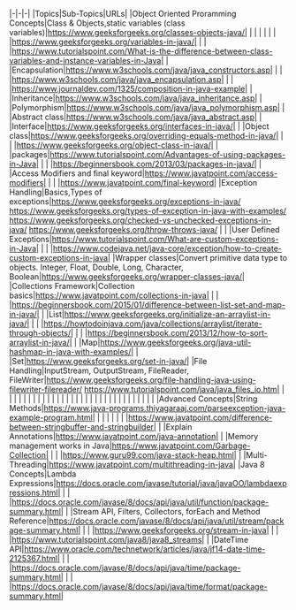 
|-|-|-|
|Topics|Sub-Topics|URLs|
|Object Oriented Proramming Concepts|Class & Objects,static variables (class variables)|https://www.geeksforgeeks.org/classes-objects-java/|
| | | |
| | |https://www.geeksforgeeks.org/variables-in-java/|
| | |https://www.tutorialspoint.com/What-is-the-difference-between-class-variables-and-instance-variables-in-Java|
| |Encapsulation|https://www.w3schools.com/java/java_constructors.asp|
| | |https://www.w3schools.com/java/java_encapsulation.asp|
| | |https://www.journaldev.com/1325/composition-in-java-example|
| |Inheritance|https://www.w3schools.com/java/java_inheritance.asp|
| |Polymorphism|https://www.w3schools.com/java/java_polymorphism.asp|
| |Abstract class|https://www.w3schools.com/java/java_abstract.asp|
| |Interface|https://www.geeksforgeeks.org/interfaces-in-java/|
| |Object class|https://www.geeksforgeeks.org/overriding-equals-method-in-java/|
| | |https://www.geeksforgeeks.org/object-class-in-java/|
| |packages|https://www.tutorialspoint.com/Advantages-of-using-packages-in-Java|
| | |https://beginnersbook.com/2013/03/packages-in-java/|
| |Access Modifiers and final keyword|https://www.javatpoint.com/access-modifiers|
| | |https://www.javatpoint.com/final-keyword|
|Exception Handling|Basics,Types of exceptions|https://www.geeksforgeeks.org/exceptions-in-java/ https://www.geeksforgeeks.org/types-of-exception-in-java-with-examples/ https://www.geeksforgeeks.org/checked-vs-unchecked-exceptions-in-java/ https://www.geeksforgeeks.org/throw-throws-java/ |
| |User Defined Exceptions|https://www.tutorialspoint.com/What-are-custom-exceptions-in-Java|
| | |https://www.codejava.net/java-core/exception/how-to-create-custom-exceptions-in-java|
|Wrapper classes|Convert primitive data type to objects. Integer, Float, Double, Long, Character, Boolean|https://www.geeksforgeeks.org/wrapper-classes-java/|
|Collections Framework|Collection basics|https://www.javatpoint.com/collections-in-java|
| | |https://beginnersbook.com/2015/01/difference-between-list-set-and-map-in-java/|
| |List|https://www.geeksforgeeks.org/initialize-an-arraylist-in-java/|
| | |https://howtodoinjava.com/java/collections/arraylist/iterate-through-objects/|
| | |https://beginnersbook.com/2013/12/how-to-sort-arraylist-in-java/|
| |Map|https://www.geeksforgeeks.org/java-util-hashmap-in-java-with-examples/|
| |Set|https://www.geeksforgeeks.org/set-in-java/|
|File Handling|InputStream, OutputStream, FileReader, FileWriter|https://www.geeksforgeeks.org/file-handling-java-using-filewriter-filereader/ https://www.tutorialspoint.com/java/java_files_io.htm|
| | | |
| | | |
| | | |
| | | |
| | | |
| | | |
| | | |
| | | |
|Advanced Concepts|String Methods|https://www.java-programs.thiyagaraaj.com/parseexception-java-example-program.html|
| | | |
| | |https://www.javatpoint.com/difference-between-stringbuffer-and-stringbuilder|
| |Explain Annotations|https://www.javatpoint.com/java-annotation|
| |Memory management works in Java|https://www.javatpoint.com/Garbage-Collection|
| | |https://www.guru99.com/java-stack-heap.html|
| |Multi-Threading|https://www.javatpoint.com/multithreading-in-java|
|Java 8 Concepts|Lambda Expressions|https://docs.oracle.com/javase/tutorial/java/javaOO/lambdaexpressions.html|
| | |https://docs.oracle.com/javase/8/docs/api/java/util/function/package-summary.html|
| |Stream API, Filters, Collectors, forEach and Method Reference|https://docs.oracle.com/javase/8/docs/api/java/util/stream/package-summary.html|
| | |https://www.geeksforgeeks.org/stream-in-java|
| | |https://www.tutorialspoint.com/java8/java8_streams|
| |DateTime API|https://www.oracle.com/technetwork/articles/java/jf14-date-time-2125367.html|
| | |https://docs.oracle.com/javase/8/docs/api/java/time/package-summary.html|
| | |https://docs.oracle.com/javase/8/docs/api/java/time/format/package-summary.html|
